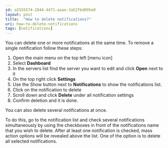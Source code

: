 ```yaml
---
id: a2555574-2844-4471-aaae-3a52fbd095e0
layout: post
title:  "How to delete notifications?"
uri: how-to-delete-notifications
tags: [notifications]
---
```


You can delete one or more <wiki>notifications</wiki> at the same time. To remove a single <wiki>notification</wiki> follow these steps:

<!-- more -->

1.  Open the main menu on the top left \[menu icon\]
2.  Select **Dashboard**
3.  In the servers list find the server you want to edit and click **Open** next to it
4.  On the top right click **Settings**
5.  Use the Show button next to **Notifications** to show the notifications list.
6.  Click on the notification to delete
7.  Scroll down and click **Delete** under all notification settings
8.  Confirm deletion and it is done.

You can also delete several <wiki>notifications</wiki> at once. 

To do this, go to the notification list and check several <wiki>notifications</wiki> simultaneously by using the checkboxes in front of the notifications name that you wish to delete. After at least one <wiki>notification</wiki> is checked, mass action options will be revealed above the list. One of the option is to delete all selected notifications.